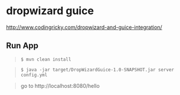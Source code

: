 # dropwizard guice

http://www.codingricky.com/dropwizard-and-guice-integration/

## Run App

> `$ mvn clean install`

> `$ java -jar target/DropWizardGuice-1.0-SNAPSHOT.jar server config.yml`

> go to http://localhost:8080/hello
